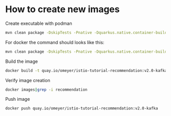 # How to create new images

Create executable with podman

``` bash
mvn clean package -DskipTests -Pnative -Dquarkus.native.container-build=true -Dquarkus.native.container-runtime=podman
```

For docker the command should looks like this:

``` bash
mvn clean package -DskipTests -Pnative -Dquarkus.native.container-build=true -Dquarkus.native.container-runtime=docker
```

Build the image

``` bash
docker build -t quay.io/omeyer/istio-tutorial-recommendation:v2.0-kafka -f src/main/docker/Dockerfile.native .
```

Verify image creation

``` bash
docker images|grep -i recommendation
```

Push image
``` bash
docker push quay.io/omeyer/istio-tutorial-recommendation:v2.0-kafka
```
